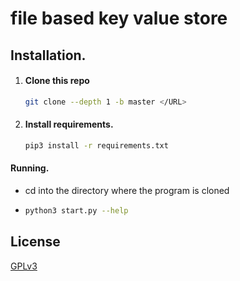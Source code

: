 # file based key value store

## Installation.

1. #### Clone this repo
    ```sh
    git clone --depth 1 -b master </URL>
    ```

2. #### Install requirements.

    ```sh
    pip3 install -r requirements.txt
    ``` 

#### Running.

- cd into the directory where the program is cloned
- ```sh
  python3 start.py --help   
  ```

## License

[GPLv3](/LICENSE)